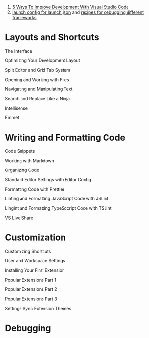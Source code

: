 1. [5 Ways To Improve Development With Visual Studio Code](https://www.youtube.com/watch?v=Ijz_TOyDnAk)
2. [launch config for launch.json](https://github.com/Microsoft/vscode-chrome-debug) and [recipes for debugging different frameworks](https://github.com/Microsoft/vscode-recipes)

# Layouts and Shortcuts
The Interface

Optimizing Your Development Layout

Split Editor and Grid Tab System

Opening and Working with Files

Navigating and Manipulating Text

Search and Replace Like a Ninja

Intellisense

Emmet


# Writing and Formatting Code
Code Snippets

Working with Markdown

Organizing Code

Standard Editor Settings with Editor Config

Formatting Code with Prettier

Linting and Formatting JavaScript Code with JSLint

Lingint and Formatting TypeSccript Code with TSLint

VS Live Share


# Customization
Customizing Shortcuts

User and Workspace Settings

Installing Your First Extension

Popular Extensions Part 1

Popular Extensions Part 2

Popular Extensions Part 3

Settings Sync Extension Themes

# Debugging
